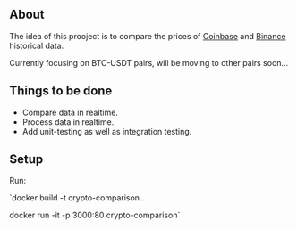 ## About
The idea of this prooject is to compare the prices of [Coinbase](https://www.coinbase.com/) and [Binance](https://www.binance.com/en)
historical data. 

Currently focusing on BTC-USDT pairs, will be moving to other pairs soon...

## Things to be done
* Compare data in realtime.
* Process data in realtime.
* Add unit-testing as well as integration testing. 

## Setup
Run:

`docker build -t crypto-comparison .

docker run -it -p 3000:80 crypto-comparison`
